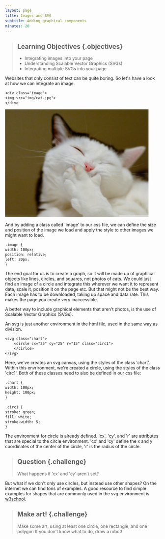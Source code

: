 ```yaml
---
layout: page
title: Images and SVG
subtitle: Adding graphical components
minutes: 20
---
```


> ## Learning Objectives {.objectives}
>
> * Integrating images into your page
> * Understanding Scalable Vector Graphics (SVGs) 
> * Integrating multiple SVGs into your page


Websites that only consist of text can be quite boring. So let's have a look at how
we can integrate an image. 

~~~{.html}
<div class='image'>
<img src="img/cat.jpg">
</div>
~~~
<img src="img/cat.jpg" style="height:350px">

And by adding a class called 'image' to our css file, we can define the size and 
position of the image we load and apply the style to other images we might want to load. 

~~~{.css}
.image {
width: 100px;
position: relative;
left: 20px;
}
~~~

The end goal for us is to create a graph, so it will be made up of graphical objects like lines, circles, and squares, not photos of cats. 
We could just find an image of a circle and integrate this wherever we want it 
to represent data, scale it, position it on the page etc. 
But that might not be the best way. Each image has to be downloaded, taking up space
and data rate. This makes the page you create very inaccessible. 

A better way to include graphical elements that aren't 
photos, is the use of Scalable Vector Graphics (SVGs).

An svg is just another environment in the html file, used in the same way as division.

~~~{.html}
<svg class="chart">
   	<circle cx="25" cy="25" r="15" class="circ1">
   	</cirlce>
</svg>
~~~

Here, we've creates an svg canvas, using the styles of the class 'chart'.
Within this envrironment, we're created a circle, using the styles of the class 'circ1'.
Both of these classes need to also be defined in our css file:

~~~{.css}
.chart {
width: 100px;
height: 100px;
}

.circ1 {
stroke: green; 
fill: white;
stroke-width: 5;
}
~~~

The environment for circle is already defined. 'cx', 'cy', and 'r' are attributes that
are special to the circle environment. 'cx' and 'cy' define the x and y coordinates of 
the center of the circle, 'r' is the radius of the circle. 

> ## Question {.challenge}
>
> What happens if 'cx' and 'cy' aren't set?

But what if we don't only use circles, but instead use other shapes?
On the internet we can find tons of examples. A good resource to 
find simple examples for shapes that are commonly used in the svg environment
is [w3school](http://www.w3schools.com/svg/default.asp). 


> ## Make art! {.challenge}
>
> Make some art, using at least one circle, one rectangle, and one polygon
If you don't know what to do, draw a robot! 